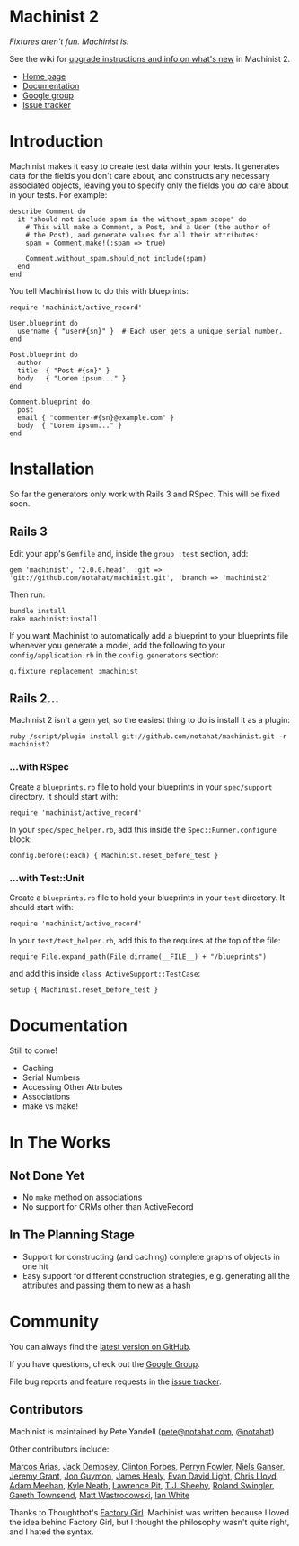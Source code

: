 # Machinist 2

*Fixtures aren't fun. Machinist is.*

See the wiki for [upgrade instructions and info on what's
new](http://wiki.github.com/notahat/machinist/machinist-2) in Machinist 2.

- [Home page](http://github.com/notahat/machinist/tree/machinist2)
- [Documentation](http://wiki.github.com/notahat/machinist/)
- [Google group](http://groups.google.com/group/machinist-users)
- [Issue tracker](http://github.com/notahat/machinist/issues)

# Introduction

Machinist makes it easy to create test data within your tests. It generates
data for the fields you don't care about, and constructs any necessary
associated objects, leaving you to specify only the fields you *do* care about
in your tests. For example:

    describe Comment do
      it "should not include spam in the without_spam scope" do
        # This will make a Comment, a Post, and a User (the author of
        # the Post), and generate values for all their attributes:
        spam = Comment.make!(:spam => true)

        Comment.without_spam.should_not include(spam)
      end
    end

You tell Machinist how to do this with blueprints:

    require 'machinist/active_record'

    User.blueprint do
      username { "user#{sn}" }  # Each user gets a unique serial number.
    end
 
    Post.blueprint do
      author
      title  { "Post #{sn}" }
      body   { "Lorem ipsum..." }
    end

    Comment.blueprint do
      post
      email { "commenter-#{sn}@example.com" }
      body  { "Lorem ipsum..." }
    end


# Installation

So far the generators only work with Rails 3 and RSpec. This will be fixed soon.

## Rails 3

Edit your app's `Gemfile` and, inside the `group :test` section, add:

    gem 'machinist', '2.0.0.head', :git => 'git://github.com/notahat/machinist.git', :branch => 'machinist2'

Then run:

    bundle install
    rake machinist:install

If you want Machinist to automatically add a blueprint to your blueprints file
whenever you generate a model, add the following to your
`config/application.rb` in the `config.generators` section:

    g.fixture_replacement :machinist


## Rails 2...

Machinist 2 isn't a gem yet, so the easiest thing to do is install it as a
plugin:

    ruby /script/plugin install git://github.com/notahat/machinist.git -r machinist2

### ...with RSpec

Create a `blueprints.rb` file to hold your blueprints in your `spec/support`
directory.  It should start with:

    require 'machinist/active_record'

In your `spec/spec_helper.rb`, add this inside the `Spec::Runner.configure` block:

    config.before(:each) { Machinist.reset_before_test }

### ...with Test::Unit

Create a `blueprints.rb` file to hold your blueprints in your `test` directory.
It should start with:

    require 'machinist/active_record'

In your `test/test_helper.rb`, add this to the requires at the top of the file:

    require File.expand_path(File.dirname(__FILE__) + "/blueprints")

and add this inside `class ActiveSupport::TestCase`:

    setup { Machinist.reset_before_test }


# Documentation

Still to come!

- Caching
- Serial Numbers
- Accessing Other Attributes
- Associations
- make vs make!


# In The Works

## Not Done Yet

- No `make` method on associations
- No support for ORMs other than ActiveRecord

## In The Planning Stage

- Support for constructing (and caching) complete graphs of objects in one hit
- Easy support for different construction strategies, e.g. generating all the
  attributes and passing them to new as a hash


# Community

You can always find the [latest version on GitHub](http://github.com/notahat/machinist/tree/machinist2).

If you have questions, check out the [Google Group](http://groups.google.com/group/machinist-users).

File bug reports and feature requests in the [issue tracker](http://github.com/notahat/machinist/issues).

## Contributors

Machinist is maintained by Pete Yandell ([pete@notahat.com](mailto:pete@notahat.com), [@notahat](http://twitter.com/notahat))

Other contributors include:

[Marcos Arias](http://github.com/yizzreel),
[Jack Dempsey](http://github.com/jackdempsey),
[Clinton Forbes](http://github.com/clinton),
[Perryn Fowler](http://github.com/perryn),
[Niels Ganser](http://github.com/Nielsomat),
[Jeremy Grant](http://github.com/jeremygrant),
[Jon Guymon](http://github.com/gnarg),
[James Healy](http://github.com/yob),
[Evan David Light](http://github.com/elight),
[Chris Lloyd](http://github.com/chrislloyd),
[Adam Meehan](http://github.com/adzap),
[Kyle Neath](http://github.com/kneath),
[Lawrence Pit](http://github.com/lawrencepit),
[T.J. Sheehy](http://github.com/tjsheehy),
[Roland Swingler](http://github.com/knaveofdiamonds),
[Gareth Townsend](http://github.com/quamen),
[Matt Wastrodowski](http://github.com/towski),
[Ian White](http://github.com/ianwhite)

Thanks to Thoughtbot's [Factory
Girl](http://github.com/thoughtbot/factory_girl/tree/master). Machinist was
written because I loved the idea behind Factory Girl, but I thought the
philosophy wasn't quite right, and I hated the syntax.
  
